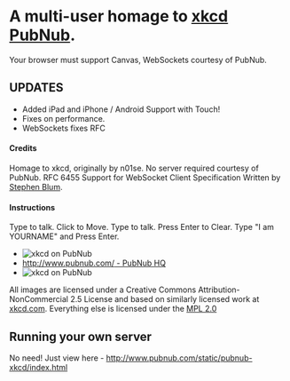 # A multi-user homage to [xkcd PubNub](http://www.pubnub.com/static/pubnub-xkcd/index.html).

Your browser must support Canvas, WebSockets courtesy of PubNub.

## UPDATES

 - Added iPad and iPhone / Android Support with Touch!
 - Fixes on performance.
 - WebSockets fixes RFC


#### Credits

Homage to xkcd, originally by n01se. No server required courtesy of PubNub.
RFC 6455 Support for WebSocket Client Specification Written by
[Stephen Blum](http://twitter.com/stephenlb).

#### Instructions

Type to talk.
Click to Move.
Type to talk.
Press Enter to Clear.
Type "I am YOURNAME" and Press Enter.

 - ![xkcd on PubNub](https://pubnub.s3.amazonaws.com/2012/pubnub-large.png "xkcd on PubNub")
 - [http://www.pubnub.com/ - PubNub HQ](http://www.pubnub.com/)
 - ![xkcd on PubNub](http://s3-us-west-1.amazonaws.com/pubnub-xkcd/pubnub-xkcd.png "xkcd on PubNub")

All images are licensed under a Creative Commons Attribution-NonCommercial 2.5
License and based on similarly licensed work at
[xkcd.com](http://xkcd.com/license.html).  Everything else is licensed under
the [MPL 2.0](http://www.mozilla.org/MPL/2.0/)

## Running your own server

No need! Just view here - http://www.pubnub.com/static/pubnub-xkcd/index.html

